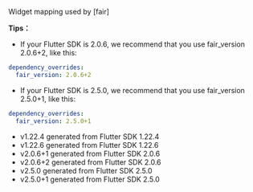 Widget mapping used by [fair]

**Tips：**

- If your Flutter SDK is 2.0.6, we recommend that you use fair_version 2.0.6+2, like this:

```yaml
dependency_overrides:
  fair_version: 2.0.6+2
```

- If your Flutter SDK is 2.5.0, we recommend that you use fair_version 2.5.0+1, like this:

```yaml
dependency_overrides:
  fair_version: 2.5.0+1
```

- v1.22.4 generated from Flutter SDK 1.22.4
- v1.22.6 generated from Flutter SDK 1.22.6
- v2.0.6+1 generated from Flutter SDK 2.0.6
- v2.0.6+2 generated from Flutter SDK 2.0.6
- v2.5.0 generated from Flutter SDK 2.5.0
- v2.5.0+1 generated from Flutter SDK 2.5.0